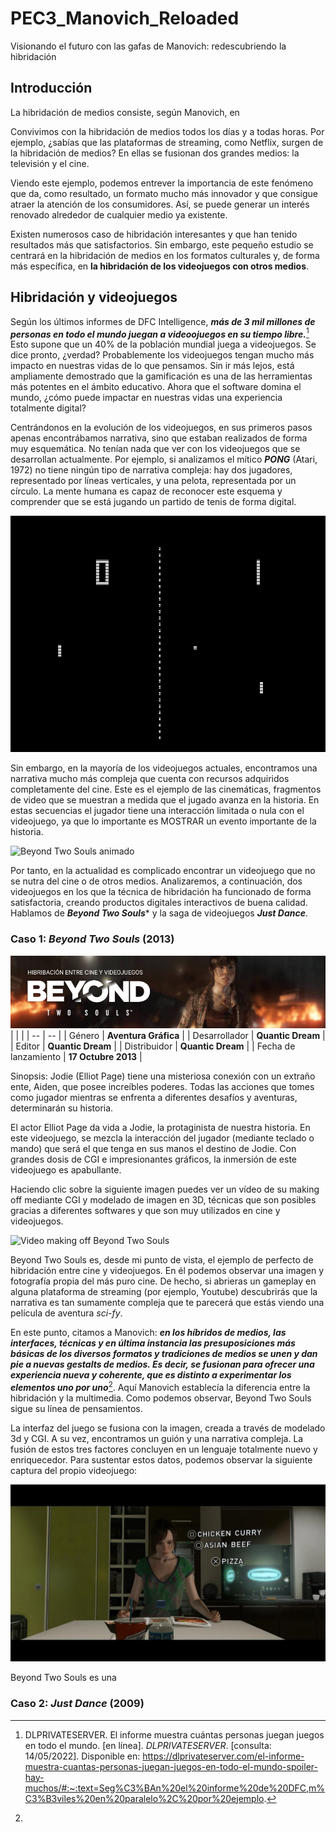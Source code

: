 # PEC3_Manovich_Reloaded
Visionando el futuro con las gafas de Manovich: redescubriendo la hibridación

## Introducción
La hibridación de medios consiste, según Manovich, en 

Convivimos con la hibridación de medios todos los días y a todas horas. Por ejemplo, ¿sabías que las plataformas de streaming, como Netflix, surgen de la hibridación de medios? En ellas se fusionan dos grandes medios: la televisión y el cine.

Viendo este ejemplo, podemos entrever la importancia de este fenómeno que da, como resultado, un formato mucho más innovador y que consigue atraer la atención de los consumidores. Así, se puede generar un interés renovado alrededor de cualquier medio ya existente.

Existen numerosos caso de hibridación interesantes y que han tenido resultados más que satisfactorios. Sin embargo, este pequeño estudio se centrará en la hibridación de medios en los formatos culturales y, de forma más específica, en **la hibridación de los videojuegos con otros medios**.

## Hibridación y videojuegos

Según los últimos informes de DFC Intelligence, ***más de 3 mil millones de personas en todo el mundo juegan a videoojuegos en su tiempo libre.***[^1] Esto supone que un 40% de la población mundial juega a videojuegos. Se dice pronto, ¿verdad? Probablemente los videojuegos tengan mucho más impacto en nuestras vidas de lo que pensamos. Sin ir más lejos, está ampliamente demostrado que la gamificación es una de las herramientas más potentes en el ámbito educativo. Ahora que el software domina el mundo, ¿cómo puede impactar en nuestras vidas una experiencia totalmente digital?

Centrándonos en la evolución de los videojuegos, en sus primeros pasos apenas encontrábamos narrativa, sino que estaban realizados de forma muy esquemática. No tenían nada que ver con los videojuegos que se desarrollan actualmente. Por ejemplo, si analizamos el mítico ***PONG*** (Atari, 1972) no tiene ningún tipo de narrativa compleja: hay dos jugadores, representado por líneas verticales, y una pelota, representada por un círculo. La mente humana es capaz de reconocer este esquema y comprender que se está jugando un partido de tenis de forma digital.

![Captura videojuego Pong](img/pong.png)

Sin embargo, en la mayoría de los videojuegos actuales, encontramos una narrativa mucho más compleja que cuenta con recursos adquiridos completamente del cine. Este es el ejemplo de las cinemáticas, fragmentos de video que se muestran a medida que el jugado avanza en la historia. En estas secuencias el jugador tiene una interacción limitada o nula con el videojuego, ya que lo importante es MOSTRAR un evento importante de la historia.

![Beyond Two Souls animado](img/beyond-gif.gif)

Por tanto, en la actualidad es complicado encontrar un videojuego que no se nutra del cine o de otros medios. Analizaremos, a continuación, dos videojuegos en los que la técnica de hibridación ha funcionado de forma satisfactoria, creando productos digitales interactivos de buena calidad. Hablamos de ***Beyond Two Souls**** y la saga de videojuegos ***Just Dance***. 


### Caso 1: *Beyond Two Souls* (2013)

![Beyond Two Souls](img/beyond-banner.png)
|   |   |
| -- | -- |
| Género | **Aventura Gráfica** |
| Desarrollador | **Quantic Dream** |
| Editor | **Quantic Dream** |
| Distribuidor | **Quantic Dream** |
| Fecha de lanzamiento | **17 Octubre 2013** |


Sinopsis: Jodie (Elliot Page) tiene una misteriosa conexión con un extraño ente, Aiden, que posee increíbles poderes. Todas las acciones que tomes como jugador mientras se enfrenta a diferentes desafíos y aventuras, determinarán su historia.

El actor Elliot Page da vida a Jodie, la protaginista de nuestra historia. En este videojuego, se mezcla la interacción del jugador (mediante teclado o mando) que será el que tenga en sus manos el destino de Jodie. Con grandes dosis de CGI e impresionantes gráficos, la inmersión de este videojuego es apabullante.

Haciendo clic sobre la siguiente imagen puedes ver un vídeo de su making off mediante CGI y modelado de imagen en 3D, técnicas que son posibles gracias a diferentes softwares y que son muy utilizados en cine y videojuegos.

![Video making off Beyond Two Souls](https://img.youtube.com/vi/71m1hnIImNo/0.jpg)

Beyond Two Souls es, desde mi punto de vista, el ejemplo de perfecto de hibridación entre cine y videojuegos. En él podemos observar una imagen y fotografía propia del más puro cine. De hecho, si abrieras un gameplay en alguna plataforma de streaming (por ejemplo, Youtube) descubrirás que la narrativa es tan sumamente compleja que te parecerá que estás viendo una película de aventura *sci-fy*.

En este punto, citamos a Manovich: ***en los híbridos de medios, las interfaces, técnicas y en última instancia las presuposiciones más básicas de los diversos formatos y tradiciones de medios se unen y dan pie a nuevas gestalts de medios. Es decir, se fusionan para ofrecer una experiencia nueva y coherente, que es distinto a experimentar los elementos uno por uno***[^2]. Aquí Manovich establecía la diferencia entre la hibridación y la multimedia. Como podemos observar, Beyond Two Souls sigue su línea de pensamientos.

La interfaz del juego se fusiona con la imagen, creada a través de modelado 3d y CGI. A su vez, encontramos un guión y una narrativa compleja. La fusión de estos tres factores concluyen en un lenguaje totalmente nuevo y enriquecedor. Para sustentar estos datos, podemos observar la siguiente captura del propio videojuego:

![Beyond Two Souls](img/beyond-captura.jpg)



Beyond Two Souls es una 

### Caso 2: *Just Dance* (2009)





[^1]: DLPRIVATESERVER. El informe muestra cuántas personas juegan juegos en todo el mundo. [en línea]. *DLPRIVATESERVER*. [consulta: 14/05/2022]. Disponible en: https://dlprivateserver.com/el-informe-muestra-cuantas-personas-juegan-juegos-en-todo-el-mundo-spoiler-hay-muchos/#:~:text=Seg%C3%BAn%20el%20informe%20de%20DFC,m%C3%B3viles%20en%20paralelo%2C%20por%20ejemplo.

[^2]:
